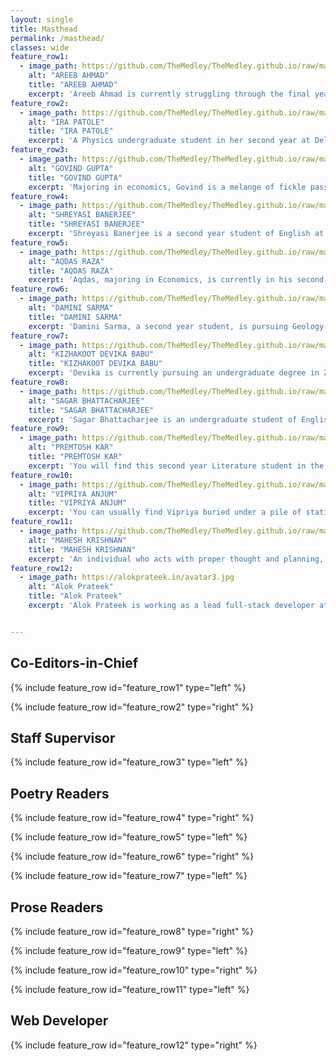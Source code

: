 ```yaml
---
layout: single
title: Masthead
permalink: /masthead/
classes: wide
feature_row1:
  - image_path: https://github.com/TheMedley/TheMedley.github.io/raw/master/assets/masthead/areeb1.jpg
    alt: "AREEB AHMAD"
    title: "AREEB AHMAD"
    excerpt: 'Areeb Ahmad is currently struggling through the final year of an undergraduate degree in English Literature from the University of Delhi. Although he is an eclectic bookworm, he swears by all things SFF with Erikson as God and Malazan as Gospel. Areeb has been writing since he was in sixth grade and would like to finish a book of his own one of these days. When he is not occupied with sleeping/eating/reading, he can either be found desperately searching for book deals and rapidly supplementing his TBR pile or trying to find the best background and angle for his bookstagram photos.'
feature_row2:
  - image_path: https://github.com/TheMedley/TheMedley.github.io/raw/master/assets/masthead/ira.jpg
    alt: "IRA PATOLE"
    title: "IRA PATOLE"
    excerpt: 'A Physics undergraduate student in her second year at Delhi University, Ira is an ardent reader and a crazy chocolate lover with a yearning to explore new facets of life. She has a genuine interest in exploring cultures around her and believes that people are beautiful. Ira’s favourite de-stressers are baking and watching cheesy action movies. Her favourite pastime is scouring the internet for all the wonderful online courses she wants to do and then never opening those bookmarked pages again.'
feature_row3:
  - image_path: https://github.com/TheMedley/TheMedley.github.io/raw/master/assets/masthead/govind.jpg
    alt: "GOVIND GUPTA"
    title: "GOVIND GUPTA"
    excerpt: 'Majoring in economics, Govind is a melange of fickle passions. With his childhood sheltered in Kolkata, he never gets over his love for the life of that city even though he spent his adolescence in Bokaro and is now residing in the national capital. Gulzar and his lyrics lure him the most and he can listen to Yaman Kalyan for hours, even though he can never sing a line in tune. Govind loves the company of himself and watches doggo videos on Instagram. Narcissist? Not quite.'    
feature_row4:
  - image_path: https://github.com/TheMedley/TheMedley.github.io/raw/master/assets/masthead/shreyashi.jpg
    alt: "SHREYASI BANERJEE"
    title: "SHREYASI BANERJEE"
    excerpt: 'Shreyasi Banerjee is a second year student of English at Hansraj College. A lover of poetry and music, she can often be seen petting dogs and trying to approach cats around campus. She is a proud Bengali, and as anyone who has known her will tell you, she will never stop praising her hometown of Kolkata, and its politics and food.'  
feature_row5:
  - image_path: https://github.com/TheMedley/TheMedley.github.io/raw/master/assets/masthead/aqdas.jpg
    alt: "AQDAS RAZA"
    title: "AQDAS RAZA"
    excerpt: 'Aqdas, majoring in Economics, is currently in his second year of undergraduate study. A quiet observer of the world in its rapid motion, he is often found on the sidelines. Caught between trying to make sense of the economy and his dreams of becoming a movie star, all he can manage are half-baked jokes and awkward hellos. An introvert with love for Messi, and "samosa and chai" unbound, he tries to reflect life around him in his writing and hopes to travel the world someday.'
feature_row6:
  - image_path: https://github.com/TheMedley/TheMedley.github.io/raw/master/assets/masthead/damini.jpg
    alt: "DAMINI SARMA"
    title: "DAMINI SARMA"
    excerpt: 'Damini Sarma, a second year student, is pursuing Geology at the University of Delhi. Spending most of her time around rocks, she finds the essence of a life “more lived” through words, which at times she likes to compliment with her photographs. Damini has been writing since she was in Class V. She visits the world of words in both ups and downs - mostly downs before poetry pulls her up. With the dream of writing a "Her Story" someday, Damini also wants to venture and capture the world, and some hearts, through her lens.'  
feature_row7:
  - image_path: https://github.com/TheMedley/TheMedley.github.io/raw/master/assets/masthead/babu.jpg
    alt: "KIZHAKOOT DEVIKA BABU"
    title: "KIZHAKOOT DEVIKA BABU"
    excerpt: 'Devika is currently pursuing an undergraduate degree in Zoology from the University of Delhi. An aesthete, she fills her small universe with paints and poems. A lover of portraiture, she finds meditative joy in giving shades to wrinkles, eyes, and smiles. Being one of a twin, Devika has been competitive from birth and enjoys taking up challenges. She believes that the biggest of dreams are small enough to conquer. From travelling the world with her paintings to DNA editing, one day she hopes to have done them all.'  
feature_row8:
  - image_path: https://github.com/TheMedley/TheMedley.github.io/raw/master/assets/masthead/sagar.jpg
    alt: "SAGAR BHATTACHARJEE"
    title: "SAGAR BHATTACHARJEE"
    excerpt: 'Sagar Bhattacharjee is an undergraduate student of English Literature at Hansraj College, University of Delhi. He enjoys reading, blowing things up in video games, and playing the violin. Born in Bengal and brought up in Dehradun, he has a soft spot for everything that has remotely to do with the mountains or Bengali culture. An inveterate weeb, Sagar would snort the entire nation of Japan if he could. When he isn’t sleeping, he’s generally watching whatever weird stuff YouTube recommends to him (read Cat videos) or desperately trying to catch up with his ever expanding to-be-watched anime pile.'  
feature_row9:
  - image_path: https://github.com/TheMedley/TheMedley.github.io/raw/master/assets/masthead/premtosh.jpg
    alt: "PREMTOSH KAR"
    title: "PREMTOSH KAR"
    excerpt: 'You will find this second year Literature student in the shady areas of Malka Gunj and Kamla Nagar, petting dogs. His love for dogs is equivalent to his love for travel and writing. He considers himself an amateur when it comes to the field of writing. The one dream he wants to turn into reality is to change the world with his words.'  
feature_row10:
  - image_path: https://github.com/TheMedley/TheMedley.github.io/raw/master/assets/masthead/anjum.jpg
    alt: "VIPRIYA ANJUM"
    title: "VIPRIYA ANJUM"
    excerpt: 'You can usually find Vipriya buried under a pile of stationery and novels. Pursuing an undergraduate degree in Commerce, she loves accountancy and poetry in equal amounts. She likes to listen to people’s experiences, and to her playlist from two years ago. She also works as a content editor at DU Express. Grab her a coffee and she might put down her book to brew an interesting conversation.'
feature_row11:
  - image_path: https://github.com/TheMedley/TheMedley.github.io/raw/master/assets/masthead/mahesh.jpg
    alt: "MAHESH KRISHNAN"
    title: "MAHESH KRISHNAN"
    excerpt: 'An individual who acts with proper thought and planning, Mahesh is known for his ability to keep his calm under fire. A voracious reader whose insights into life have been given by writers, he is always ready with that one quote to help you get on with your life. Mahesh has a lot of hopes and aspirations. He looks at each day with positivity and is always searching for silver linings in the clouds that ooze darkness.'  
feature_row12:
  - image_path: https://alokprateek.in/avatar3.jpg
    alt: "Alok Prateek"
    title: "Alok Prateek"
    excerpt: 'Alok Prateek is working as a lead full-stack developer at TCL. Born and brought up in Noida, he is an alumni of Delhi Public School and JNU. As the son of an editor, he had access to books in abundance and enjoys the fantasy worlds of Tolkien, Sapkowski, Pratchett and Erikson. When he’s not coding or pushing pixels, you can find him talking about his experiences at tech conferences.'


---
```


<style>
    .page__content .archive__item-title {
    margin-top: 0.1em;
    border-bottom: none;
}
    .page__content p, .page__content li, .page__content dl {
    font-size: 1em;
    line-height: 1.2em;
}   
    #issue-one a{
        color: #000;
        }
</style>

## Co-Editors-in-Chief

{% include feature_row id="feature_row1" type="left" %}

{% include feature_row id="feature_row2" type="right" %}

## Staff Supervisor

{% include feature_row id="feature_row3" type="left" %}

## Poetry Readers

{% include feature_row id="feature_row4" type="right" %}

{% include feature_row id="feature_row5" type="left" %}

{% include feature_row id="feature_row6" type="right" %}

{% include feature_row id="feature_row7" type="left" %}

## Prose Readers

{% include feature_row id="feature_row8" type="right" %}

{% include feature_row id="feature_row9" type="left" %}

{% include feature_row id="feature_row10" type="right" %}

{% include feature_row id="feature_row11" type="left" %}

## Web Developer

{% include feature_row id="feature_row12" type="right" %}
